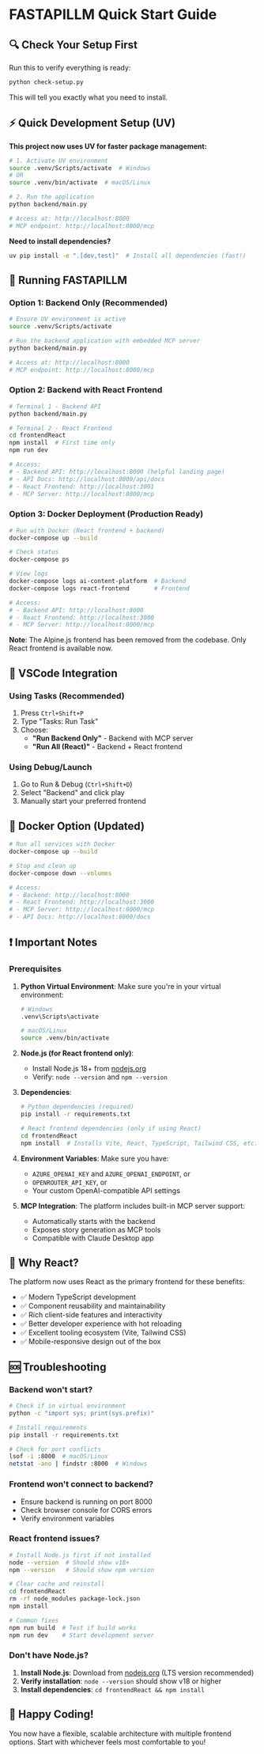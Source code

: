 # FASTAPILLM Quick Start Guide

## 🔍 Check Your Setup First

Run this to verify everything is ready:
```bash
python check-setup.py
```
This will tell you exactly what you need to install.

## ⚡ Quick Development Setup (UV)

**This project now uses UV for faster package management:**

```bash
# 1. Activate UV environment
source .venv/Scripts/activate  # Windows
# OR
source .venv/bin/activate  # macOS/Linux

# 2. Run the application
python backend/main.py

# Access at: http://localhost:8000
# MCP endpoint: http://localhost:8000/mcp
```

**Need to install dependencies?**
```bash
uv pip install -e ".[dev,test]"  # Install all dependencies (fast!)
```

## 🚀 Running FASTAPILLM

### Option 1: Backend Only (Recommended)
```bash
# Ensure UV environment is active
source .venv/Scripts/activate

# Run the backend application with embedded MCP server
python backend/main.py

# Access at: http://localhost:8000
# MCP endpoint: http://localhost:8000/mcp
```

### Option 2: Backend with React Frontend
```bash
# Terminal 1 - Backend API
python backend/main.py

# Terminal 2 - React Frontend
cd frontendReact
npm install  # First time only
npm run dev

# Access:
# - Backend API: http://localhost:8000 (helpful landing page)
# - API Docs: http://localhost:8000/api/docs
# - React Frontend: http://localhost:3001
# - MCP Server: http://localhost:8000/mcp
```

### Option 3: Docker Deployment (Production Ready)
```bash
# Run with Docker (React frontend + backend)
docker-compose up --build

# Check status
docker-compose ps

# View logs
docker-compose logs ai-content-platform  # Backend
docker-compose logs react-frontend       # Frontend

# Access:
# - Backend API: http://localhost:8000
# - React Frontend: http://localhost:3000
# - MCP Server: http://localhost:8000/mcp
```

**Note**: The Alpine.js frontend has been removed from the codebase. Only React frontend is available now.

## 🔧 VSCode Integration

### Using Tasks (Recommended)
1. Press `Ctrl+Shift+P`
2. Type "Tasks: Run Task"
3. Choose:
   - **"Run Backend Only"** - Backend with MCP server
   - **"Run All (React)"** - Backend + React frontend

### Using Debug/Launch
1. Go to Run & Debug (`Ctrl+Shift+D`)
2. Select "Backend" and click play
3. Manually start your preferred frontend

## 🐳 Docker Option (Updated)

```bash
# Run all services with Docker
docker-compose up --build

# Stop and clean up
docker-compose down --volumes

# Access:
# - Backend: http://localhost:8000
# - React Frontend: http://localhost:3000 
# - MCP Server: http://localhost:8000/mcp
# - API Docs: http://localhost:8000/docs
```

## ❗ Important Notes

### Prerequisites

1. **Python Virtual Environment**: Make sure you're in your virtual environment:
   ```bash
   # Windows
   .venv\Scripts\activate
   
   # macOS/Linux  
   source .venv/bin/activate
   ```

2. **Node.js (for React frontend only)**:
   - Install Node.js 18+ from [nodejs.org](https://nodejs.org/)
   - Verify: `node --version` and `npm --version`

3. **Dependencies**:
   ```bash
   # Python dependencies (required)
   pip install -r requirements.txt
   
   # React frontend dependencies (only if using React)
   cd frontendReact
   npm install  # Installs Vite, React, TypeScript, Tailwind CSS, etc.
   ```

4. **Environment Variables**: Make sure you have:
   - `AZURE_OPENAI_KEY` and `AZURE_OPENAI_ENDPOINT`, or
   - `OPENROUTER_API_KEY`, or
   - Your custom OpenAI-compatible API settings

5. **MCP Integration**: The platform includes built-in MCP server support:
   - Automatically starts with the backend
   - Exposes story generation as MCP tools
   - Compatible with Claude Desktop app

## 🎯 Why React?

The platform now uses React as the primary frontend for these benefits:
- ✅ Modern TypeScript development
- ✅ Component reusability and maintainability  
- ✅ Rich client-side features and interactivity
- ✅ Better developer experience with hot reloading
- ✅ Excellent tooling ecosystem (Vite, Tailwind CSS)
- ✅ Mobile-responsive design out of the box

## 🆘 Troubleshooting

### Backend won't start?
```bash
# Check if in virtual environment
python -c "import sys; print(sys.prefix)"

# Install requirements
pip install -r requirements.txt

# Check for port conflicts
lsof -i :8000  # macOS/Linux
netstat -ano | findstr :8000  # Windows
```

### Frontend won't connect to backend?
- Ensure backend is running on port 8000
- Check browser console for CORS errors
- Verify environment variables

### React frontend issues?
```bash
# Install Node.js first if not installed
node --version  # Should show v18+ 
npm --version   # Should show npm version

# Clear cache and reinstall
cd frontendReact
rm -rf node_modules package-lock.json
npm install

# Common fixes
npm run build  # Test if build works
npm run dev    # Start development server
```

### Don't have Node.js?
1. **Install Node.js**: Download from [nodejs.org](https://nodejs.org/) (LTS version recommended)
2. **Verify installation**: `node --version` should show v18 or higher
3. **Install dependencies**: `cd frontendReact && npm install`

## 🚀 Happy Coding!

You now have a flexible, scalable architecture with multiple frontend options. Start with whichever feels most comfortable to you!